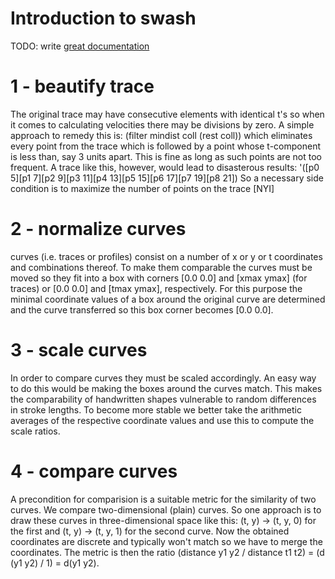 # Introduction to swash

TODO: write [great documentation](http://jacobian.org/writing/what-to-write/)




# 1 - beautify trace
The original trace may have consecutive elements with identical t's so when it comes to calculating velocities there may be divisions by zero.
A simple approach to remedy this is:  (filter mindist coll (rest coll)) which eliminates every point from the trace which is followed by a point whose
t-component is less than, say 3 units apart. This is fine as long as such points are not too frequent. A trace like this, however, would lead to
disasterous results: '([p0 5][p1 7][p2 9][p3 11][p4 13][p5 15][p6 17][p7 19][p8 21])
So a necessary side condition is to maximize the number of points on the trace [NYI]

# 2 - normalize curves
curves (i.e. traces or profiles) consist on a number of x or y or t coordinates and combinations thereof. To make them comparable the curves
must be moved so they fit into a box with corners [0.0 0.0] and [xmax ymax] (for traces) or [0.0 0.0] and [tmax ymax], respectively.
For this purpose the minimal coordinate values of a box around the original curve are determined and the curve transferred so this box corner
becomes [0.0 0.0].

# 3 - scale curves
In order to compare curves they must be scaled accordingly. An easy way to do this would be making the boxes around the curves match.
This makes the comparability of handwritten shapes vulnerable to random differences in stroke lengths. To become more stable we better
take the arithmetic averages of the respective coordinate values and use this to compute the scale ratios.

# 4 - compare curves
A precondition for comparision is a suitable metric for the similarity of two curves. We compare two-dimensional (plain) curves. So one approach is to
draw these curves in three-dimensional space like this: (t, y) -> (t, y, 0) for the first and (t, y) -> (t, y, 1) for the second curve.
Now the obtained coordinates are discrete and typically won't match so we have to merge the coordinates.
The metric is then the ratio (distance y1 y2 / distance t1 t2) = (d (y1 y2) / 1) = d(y1 y2).
